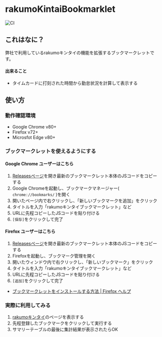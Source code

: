 # rakumoKintaiBookmarklet

![CI](https://github.com/tsubasa/rakumoKintaiBookmarklet/workflows/CI/badge.svg)

## これはなに？

弊社で利用しているrakumoキンタイの機能を拡張するブックマークレットです。

#### 出来ること

- タイムカードに打刻された時間から勤怠状況を計算して表示する

## 使い方

### 動作確認環境

* Google Chrome v80+
* Firefox v72+
* Microsfot Edge v80+

### ブックマークレットを使えるようにする

#### Google Chrome ユーザーはこちら

1. [Releasesページ](https://github.com/tsubasa/rakumoKintaiBookmarklet/releases)を開き最新のブックマークレット本体のJSコードをコピーする
2. Google Chromeを起動し、ブックマークマネージャー( `chrome://bookmarks/` )を開く
3. 開いたページ内で右クリックし、「新しいブックマークを追加」をクリック
4. タイトルを入力「rakumoキンタイブックマークレット」など
5. URLに先程コピーしたJSコードを貼り付ける
6. `[保存]`をクリックして完了

#### Firefox ユーザーはこちら

1. [Releasesページ](https://github.com/tsubasa/rakumoKintaiBookmarklet/releases)を開き最新のブックマークレット本体のJSコードをコピーする
2. Firefoxを起動し、ブックマーク管理を開く
3. 開いたウィンドウ内で右クリックし、「新しいブックマーク」をクリック
4. タイトルを入力「rakumoキンタイブックマークレット」など
5. URLに先程コピーしたJSコードを貼り付ける
6. `[追加]`をクリックして完了

* [ブックマークレットをインストールする方法 | Firefox ヘルプ](https://support.mozilla.org/ja/kb/bookmarklets-perform-common-web-page-tasks)

### 実際に利用してみる

1. [rakumoキンタイ](https://a-rakumo.appspot.com/attendance/reports)のページを表示する
2. 先程登録したブックマークをクリックして実行する
3. サマリーテーブルの最後に集計結果が表示されたらOK
